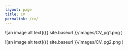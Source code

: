 ```yaml
---
layout: page
title: CV
permalink: /cv/
---
```


![an image alt text]({{ site.baseurl }}/images/CV_pg1.png )

![an image alt text]({{ site.baseurl }}/images/CV_pg2.png )
